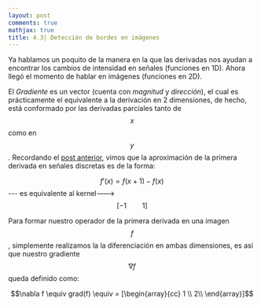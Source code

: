 ```yaml
---
layout: post
comments: true
mathjax: true
title: 4.3| Detección de bordes en imágenes
---
```


Ya hablamos un poquito de la manera en la que las derivadas nos ayudan a encontrar los cambios de intensidad en señales (funciones en 1D). Ahora llegó el momento de hablar en imágenes (funciones en 2D). 

El _Gradiente_ es un vector (cuenta con _magnitud_ y _dirección_), el cual es prácticamente el equivalente a la derivación en 2 dimensiones, de hecho, está conformado por las derivadas parciales tanto de $$x$$ como en $$y$$. Recordando el [post anterior](https://bryanmed.github.io/DerivadasBordes/), vimos que la aproximación de la primera derivada en señales discretas es de la forma:

$$f'(x) = f(x + 1) - f(x)$$         --- es equivalente al kernel--->          $$[-1 \qquad 1]$$

Para formar nuestro operador de la primera derivada en una imagen $$f$$, simplemente realizamos la la diferenciación en ambas dimensiones, es así que nuestro gradiente $$\nabla f$$ queda definido como:

$$\nabla f \equiv grad(f) \equiv = 
[\begin{array}{cc} 
1 \\
2\\
\end{array}]$$









































